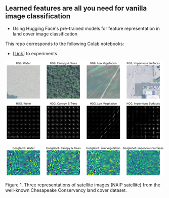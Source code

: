 ## Learned features are all you need for vanilla image classification

* Using Hugging Face's pre-trained models for feature representation in land cover image classification

This repo corresponds to the following Colab notebooks:
 
* [[Link](https://colab.research.google.com/drive/1OOS7bjv_CirXko3CtmdT_EHkr6KCWpNx?usp=sharing)]  to experiments

<p align="center">
  <img src="https://github.com/daniel-furman/CV-feature-eng-experiments/blob/master/report_pictures/intro_examples_2.png?raw=true">
</p>

Figure 1. Three representations of satellite images (NAIP satellite) from the well-known Chesapeake Conservancy land cover dataset.
